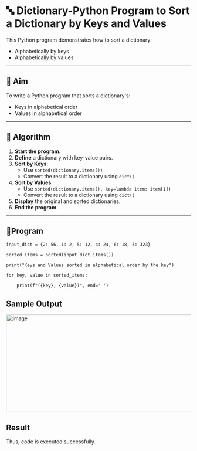 # 🔤 Dictionary-Python Program to Sort a Dictionary by Keys and Values

This Python program demonstrates how to sort a dictionary:
- Alphabetically by keys
- Alphabetically by values

---

## 🎯 Aim

To write a Python program that sorts a dictionary's:
- Keys in alphabetical order
- Values in alphabetical order

---

## 🧠 Algorithm

1. **Start the program.**
2. **Define** a dictionary with key-value pairs.
3. **Sort by Keys**:
   - Use `sorted(dictionary.items())`
   - Convert the result to a dictionary using `dict()`
4. **Sort by Values**:
   - Use `sorted(dictionary.items(), key=lambda item: item[1])`
   - Convert the result to a dictionary using `dict()`
5. **Display** the original and sorted dictionaries.
6. **End the program.**

---

## 🧪Program
```
input_dict = {2: 56, 1: 2, 5: 12, 4: 24, 6: 18, 3: 323}

sorted_items = sorted(input_dict.items())

print("Keys and Values sorted in alphabetical order by the key")

for key, value in sorted_items:

    print(f"({key}, {value})", end=' ')
```
    
## Sample Output

<img width="1197" height="266" alt="image" src="https://github.com/user-attachments/assets/9a8ab0c7-75f1-4604-8bf9-a594c45c0537" />

## Result
Thus, code is executed successfully.
